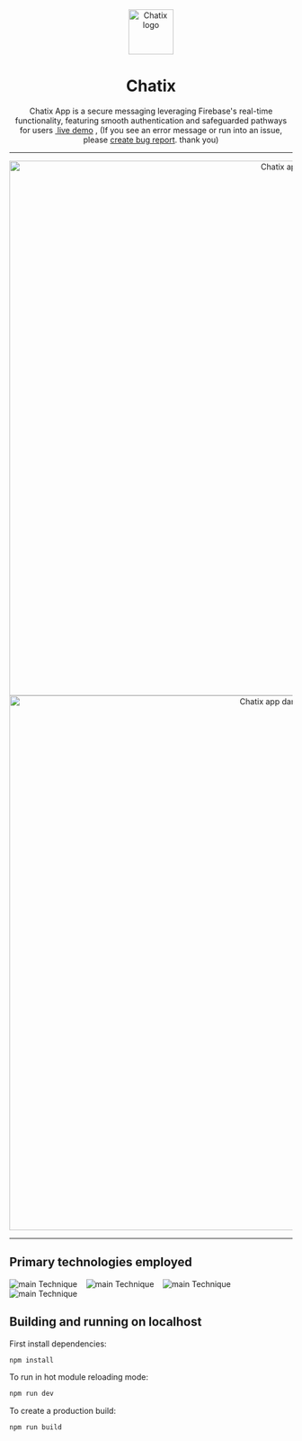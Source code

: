 <p>&nbsp;&nbsp;&nbsp;&nbsp;&nbsp;&nbsp;</p>
<a href="https://chatix-steel.vercel.app/">
<div align="center">
  <img width="80" height="80" alt="Chatix logo" src="https://github.com/fares-ahmedd/chatix/assets/110955622/967641f6-24d4-4219-9a26-6ed6788ce66b"/>
</div>
</a>

<h1  align="center" style="text-decoration: none;">Chatix</h1>
<p align="center">Chatix App is a secure messaging  leveraging Firebase's real-time functionality, featuring smooth authentication and safeguarded pathways for users <a href="https://chatix-steel.vercel.app/">&nbsp;live demo</a> , (If you see an error message or run into an issue, please <a href="https://github.com/fares-ahmedd/chatix/issues">create bug report</a>. thank you)</p>

---
<a href="https://chatvia-khaled-app.vercel.app/">
<div align="center">
<img alt="Chatix app" width="950" src="https://github.com/fares-ahmedd/chatix/assets/110955622/0f9989d3-4fff-4e30-93c4-2f20e7262e9f"/>
</div>
<div align="center" >
<img alt="Chatix app dark mode" width="950" src="https://github.com/fares-ahmedd/chatix/assets/110955622/7c0f8db0-f5fe-4fc9-af71-248cb68a3b27"/>
</div>
</a>

---
## Primary technologies employed

 <img alt="main Technique" src="https://img.shields.io/badge/firebase-ffca28?style=for-the-badge&logo=firebase&logoColor=black"/> &nbsp;&nbsp; <img alt="main Technique" src="https://img.shields.io/badge/styled--components-DB7093?style=for-the-badge&logo=styled-components&logoColor=white"/>  &nbsp;&nbsp; <img alt="main Technique" src="https://img.shields.io/badge/react-%2320232a.svg?style=for-the-badge&logo=react&logoColor=%2361DAFB"/> &nbsp;&nbsp; <img alt="main Technique" src="https://img.shields.io/badge/React_Router-CA4245?style=for-the-badge&logo=react-router&logoColor=white"/>

## Building and running on localhost

First install dependencies:

```sh
npm install
```

To run in hot module reloading mode:

```sh
npm run dev
```

To create a production build:

```sh
npm run build
```
